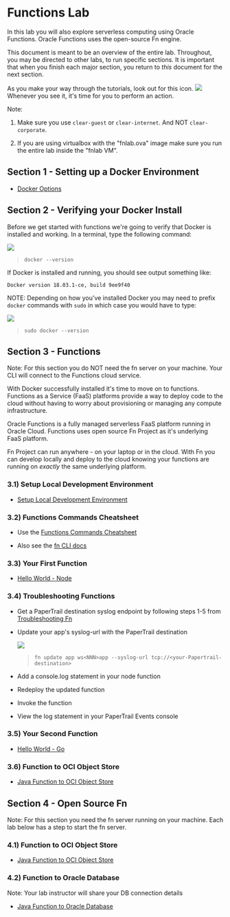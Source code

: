 # Functions Lab

In this lab you will also explore serverless computing using Oracle Functions. 
Oracle Functions uses the open-source Fn engine.

This document is meant to be an overview of the entire lab.  Throughout, you may
be directed to other labs, to run specific sections.  It is important that when
you finish each major section, you return to *this* document for the next
section.

As you make your way through the tutorials, look out for this icon.
![](images/userinput.png) Whenever you see it, it's time for you to
perform an action.

Note:

1. Make sure you use `clear-guest` or `clear-internet`. And NOT `clear-corporate`. 

2. If you are using virtualbox with the "fnlab.ova" image make sure you run the entire lab inside the "fnlab VM".



## Section 1 - Setting up a Docker Environment

* [Docker Options](vm.md)

## Section 2 - Verifying your Docker Install

Before we get started with functions we're going to verify that Docker is
installed and working. In a terminal, type the following command:

![](images/userinput.png)
>```
> docker --version
>```

If Docker is installed and running, you should see output something like:

```
Docker version 18.03.1-ce, build 9ee9f40
```

NOTE: Depending on how you've installed Docker you may need to prefix `docker`
commands with `sudo` in which case you would have to type:

![](images/userinput.png)
>```
> sudo docker --version
>```

## Section 3 - Functions

Note: For this section you do NOT need the fn server on your machine. Your CLI will connect to the Functions cloud service.

With Docker successfully installed it's time to move on to functions.
Functions as a Service (FaaS) platforms provide a way to deploy code to
the cloud without having to worry about provisioning or managing any compute
infrastructure. 

Oracle Functions is a fully managed serverless FaaS platform running in Oracle 
Cloud. Functions uses open source Fn Project as it's underlying FaaS platform.

Fn Project can run anywhere - on your laptop or in the cloud. With Fn you can develop
locally and deploy to the cloud knowing your functions are running on *exactly* 
the same underlying platform.

### 3.1) Setup Local Development Environment

* [Setup Local Development Environment](3-1-SetupEnv.md)


### 3.2) Functions Commands Cheatsheet

* Use the [Functions Commands Cheatsheet](https://github.com/sachin-pikle/functionslab/wiki/Functions-Commands-Cheatsheet)

* Also see the [fn CLI docs](https://github.com/fnproject/docs/blob/master/cli/README.md)


### 3.3) Your First Function

* [Hello World - Node](3-2-NodeHello.md)


### 3.4) Troubleshooting Functions

* Get a PaperTrail destination syslog endpoint by following steps 1-5 from [Troubleshooting Fn](https://fnproject.io/tutorials/Troubleshooting/#LogCapture)

* Update your app's syslog-url with the PaperTrail destination

  ![](images/userinput.png)
  >```
  > fn update app ws<NNN>app --syslog-url tcp://<your-Papertrail-destination>
  >```

* Add a console.log statement in your node function

* Redeploy the updated function

* Invoke the function

* View the log statement in your PaperTrail Events console


### 3.5) Your Second Function

* [Hello World - Go](3-3-GoHello.md)


### 3.6) Function to OCI Object Store

* [Java Function to OCI Object Store](https://github.com/abhirockzz/fn-oci-object-store-workshop/blob/master/README_Fn_Service.md)


## Section 4 - Open Source Fn

Note: For this section you need the fn server running on your machine. Each lab below has a step to start the fn server.

### 4.1) Function to OCI Object Store

* [Java Function to OCI Object Store](https://github.com/abhirockzz/fn-oci-object-store-workshop/blob/master/README_Fn_OSS.md)

### 4.2) Function to Oracle Database

Note: Your lab instructor will share your DB connection details

* [Java Function to Oracle Database](https://github.com/abhirockzz/fn-oracledb-java-workshop)

